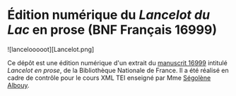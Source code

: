 # Édition numérique du *Lancelot du Lac* en prose (BNF Français 16999)

![lancelooooot][Lancelot.png]

Ce dépôt est une édition numérique d'un extrait du [manuscrit 16999](https://gallica.bnf.fr/ark:/12148/btv1b6000418r/f219.item) intitulé *Lancelot en prose*, de la Bibliothèque Nationale de France. Il a été réalisé en cadre de contrôle pour le cours XML TEI enseigné par Mme [Ségolène Albouy](https://github.com/Segolene-Albouy). 